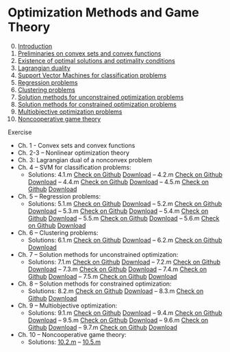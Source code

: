 # Optimization Methods and Game Theory

0. [Introduction](https://github.com/MarshaGomez/Optimization-Matlab-Exams/tree/master/Material/0-introduction.pdf)
1. [Preliminaries on convex sets and convex functions](https://github.com/MarshaGomez/Optimization-Matlab-Exams/tree/master/Material/1-convexity.pdf)
2. [Existence of optimal solutions and optimality conditions](https://github.com/MarshaGomez/Optimization-Matlab-Exams/tree/master/Material/2-existence_optimality.pdf)
3. [Lagrangian duality](https://github.com/MarshaGomez/Optimization-Matlab-Exams/tree/master/Material/3-duality.pdf)
4. [Support Vector Machines for classification problems](https://github.com/MarshaGomez/Optimization-Matlab-Exams/tree/master/Material/4-classification.pdf)
5. [Regression problems](https://github.com/MarshaGomez/Optimization-Matlab-Exams/tree/master/Material/5-regression.pdf)
6. [Clustering problems](https://github.com/MarshaGomez/Optimization-Matlab-Exams/tree/master/Material/6-clustering.pdf)
7. [Solution methods for unconstrained optimization problems](https://github.com/MarshaGomez/Optimization-Matlab-Exams/tree/master/Material/7-methods_uncon_opt.pdf)
8. [Solution methods for constrained optimization problems](https://github.com/MarshaGomez/Optimization-Matlab-Exams/tree/master/Material/8-methods_con_opt.pdf)
9. [Multiobjective optimization problems](https://github.com/MarshaGomez/Optimization-Matlab-Exams/tree/master/Material/9-multiobjective_opt.pdf)
10. [Noncooperative game theory](https://github.com/MarshaGomez/Optimization-Matlab-Exams/tree/master/Material/10-noncoop_gt.pdf)

Exercise 
* Ch. 1 - Convex sets and convex functions
* Ch. 2-3 – Nonlinear optimization theory
* Ch. 3: Lagrangian dual of a nonconvex problem
* Ch. 4 – SVM for classification problems:
  * Solutions: 4.1.m [Check on Github](https://github.com/MarshaGomez/Optimization-Matlab-Exams/tree/master/Practice/Chapter%204#) [Download](https://github.com/MarshaGomez/Optimization-Matlab-Exams/raw/master/Practice/Chapter%204/Exercise_4_1.mlx) – 4.2.m [Check on Github](https://github.com/MarshaGomez/Optimization-Matlab-Exams/tree/master/Practice/Chapter%204#) [Download](https://github.com/MarshaGomez/Optimization-Matlab-Exams/raw/master/Practice/Chapter%204/Exercise_4_2.mlx) – 4.4.m [Check on Github](https://github.com/MarshaGomez/Optimization-Matlab-Exams/tree/master/Practice/Chapter%204#) [Download](https://github.com/MarshaGomez/Optimization-Matlab-Exams/raw/master/Practice/Chapter%204/Exercise_4_4.mlx) – 4.5.m [Check on Github](https://github.com/MarshaGomez/Optimization-Matlab-Exams/tree/master/Practice/Chapter%204#) [Download](https://github.com/MarshaGomez/Optimization-Matlab-Exams/raw/master/Practice/Chapter%204/Exercise_4_5.mlx)
* Ch. 5 – Regression problems:
  * Solutions: 5.1.m [Check on Github](https://github.com/MarshaGomez/Optimization-Matlab-Exams/tree/master/Practice/Chapter%205#) [Download](https://github.com/MarshaGomez/Optimization-Matlab-Exams/raw/master/Practice/Chapter%205/Exercise_5_1.mlx) – 5.2.m [Check on Github](https://github.com/MarshaGomez/Optimization-Matlab-Exams/tree/master/Practice/Chapter%205#) [Download](https://github.com/MarshaGomez/Optimization-Matlab-Exams/raw/master/Practice/Chapter%205/Exercise_5_2.mlx) – 5.3.m [Check on Github](https://github.com/MarshaGomez/Optimization-Matlab-Exams/tree/master/Practice/Chapter%205#) [Download](https://github.com/MarshaGomez/Optimization-Matlab-Exams/raw/master/Practice/Chapter%205/Exercise_5_3.mlx) – 5.4.m [Check on Github](https://github.com/MarshaGomez/Optimization-Matlab-Exams/tree/master/Practice/Chapter%205#) [Download](https://github.com/MarshaGomez/Optimization-Matlab-Exams/raw/master/Practice/Chapter%205/Exercise_5_4.mlx) – 5.5.m [Check on Github](https://github.com/MarshaGomez/Optimization-Matlab-Exams/tree/master/Practice/Chapter%205#) [Download](https://github.com/MarshaGomez/Optimization-Matlab-Exams/raw/master/Practice/Chapter%205/Exercise_5_5.mlx) – 5.6.m [Check on Github](https://github.com/MarshaGomez/Optimization-Matlab-Exams/tree/master/Practice/Chapter%205#) [Download](https://github.com/MarshaGomez/Optimization-Matlab-Exams/raw/master/Practice/Chapter%205/Exercise_5_6.mlx)
* Ch. 6 – Clustering problems:
  * Solutions: 6.1.m [Check on Github](https://github.com/MarshaGomez/Optimization-Matlab-Exams/tree/master/Practice/Chapter%206#) [Download](https://github.com/MarshaGomez/Optimization-Matlab-Exams/raw/master/Practice/Chapter%206/Exercise_6_1.mlx) – 6.2.m [Check on Github](https://github.com/MarshaGomez/Optimization-Matlab-Exams/tree/master/Practice/Chapter%206#) [Download](https://github.com/MarshaGomez/Optimization-Matlab-Exams/raw/master/Practice/Chapter%206/Exercise_6_2.mlx)
* Ch. 7 – Solution methods for unconstrained optimization:
  * Solutions: 7.1.m [Check on Github](https://github.com/MarshaGomez/Optimization-Matlab-Exams/tree/master/Practice/Chapter%207#) [Download](https://github.com/MarshaGomez/Optimization-Matlab-Exams/raw/master/Practice/Chapter%207/Exercise_7_1.mlx) – 7.2.m [Check on Github](https://github.com/MarshaGomez/Optimization-Matlab-Exams/tree/master/Practice/Chapter%207#) [Download](https://github.com/MarshaGomez/Optimization-Matlab-Exams/raw/master/Practice/Chapter%207/Exercise_7_2.mlx) – 7.3.m [Check on Github](https://github.com/MarshaGomez/Optimization-Matlab-Exams/tree/master/Practice/Chapter%207#) [Download](https://github.com/MarshaGomez/Optimization-Matlab-Exams/raw/master/Practice/Chapter%207/Exercise_7_3.mlx) – 7.4.m [Check on Github](https://github.com/MarshaGomez/Optimization-Matlab-Exams/tree/master/Practice/Chapter%207#) [Download](https://github.com/MarshaGomez/Optimization-Matlab-Exams/raw/master/Practice/Chapter%207/Exercise_7_4.mlx) – 7.5.m [Check on Github](https://github.com/MarshaGomez/Optimization-Matlab-Exams/tree/master/Practice/Chapter%207#) [Download](https://github.com/MarshaGomez/Optimization-Matlab-Exams/raw/master/Practice/Chapter%207/Exercise_7_5.mlx)
* Ch. 8 – Solution methods for constrained optimization:
  * Solutions: 8.2.m [Check on Github](https://github.com/MarshaGomez/Optimization-Matlab-Exams/tree/master/Practice/Chapter%208#) [Download](https://github.com/MarshaGomez/Optimization-Matlab-Exams/raw/master/Practice/Chapter%208/Exercise_8_2.mlx) – 8.3.m [Check on Github](https://github.com/MarshaGomez/Optimization-Matlab-Exams/tree/master/Practice/Chapter%208#) [Download](https://github.com/MarshaGomez/Optimization-Matlab-Exams/raw/master/Practice/Chapter%208/Exercise_8_3.mlx)
* Ch. 9 – Multiobjective optimization:
  * Solutions: 9.1.m [Check on Github](https://github.com/MarshaGomez/Optimization-Matlab-Exams/tree/master/Practice/Chapter%209#) [Download](https://github.com/MarshaGomez/Optimization-Matlab-Exams/raw/master/Practice/Chapter%209/Exercise_9_1.mlx) – 9.4.m [Check on Github](https://github.com/MarshaGomez/Optimization-Matlab-Exams/tree/master/Practice/Chapter%209#) [Download](https://github.com/MarshaGomez/Optimization-Matlab-Exams/raw/master/Practice/Chapter%209/Exercise_9_4.mlx) – 9.5.m [Check on Github](https://github.com/MarshaGomez/Optimization-Matlab-Exams/tree/master/Practice/Chapter%209#) [Download](https://github.com/MarshaGomez/Optimization-Matlab-Exams/raw/master/Practice/Chapter%209/Exercise_9_5.mlx) – 9.6.m [Check on Github](https://github.com/MarshaGomez/Optimization-Matlab-Exams/tree/master/Practice/Chapter%209#) [Download](https://github.com/MarshaGomez/Optimization-Matlab-Exams/raw/master/Practice/Chapter%209/Exercise_9_6.mlx) – 9.7.m [Check on Github](https://github.com/MarshaGomez/Optimization-Matlab-Exams/tree/master/Practice/Chapter%209#) [Download](https://github.com/MarshaGomez/Optimization-Matlab-Exams/raw/master/Practice/Chapter%209/Exercise_9_7.mlx)
* Ch. 10 – Noncooperative game theory:
  * Solutions: [10.2.m](https://github.com/MarshaGomez/Optimization-Matlab-Exams/blob/master/Practice/Chapter%2010/Exercise_10_2.mlx) – [10.5.m](https://github.com/MarshaGomez/Optimization-Matlab-Exams/blob/master/Practice/Chapter%2010/Exercise_10_5.mlx) 
